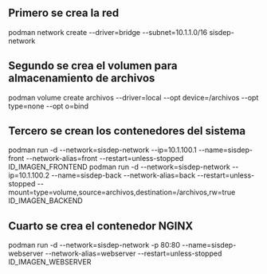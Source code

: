 ## Primero se crea la red

podman network create --driver=bridge --subnet=10.1.1.0/16 sisdep-network

## Segundo se crea el volumen para almacenamiento de archivos

podman volume create archivos --driver=local --opt device=/archivos --opt type=none --opt o=bind

## Tercero se crean los contenedores del sistema

podman run -d --network=sisdep-network --ip=10.1.100.1 --name=sisdep-front --network-alias=front --restart=unless-stopped ID_IMAGEN_FRONTEND
podman run -d --network=sisdep-network --ip=10.1.100.2 --name=sisdep-back --network-alias=back --restart=unless-stopped --mount=type=volume,source=archivos,destination=/archivos,rw=true ID_IMAGEN_BACKEND

## Cuarto se crea el contenedor NGINX

podman run -d --network=sisdep-network -p 80:80 --name=sisdep-webserver --network-alias=webserver --restart=unless-stopped ID_IMAGEN_WEBSERVER